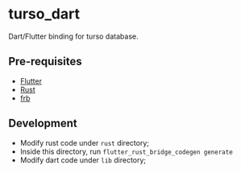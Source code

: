 # turso_dart

Dart/Flutter binding for turso database.

## Pre-requisites

- [Flutter](https://docs.flutter.dev/get-started/install)
- [Rust](https://www.rust-lang.org/tools/install)
- [frb](https://cjycode.com/flutter_rust_bridge/quickstart)

## Development

- Modify rust code under `rust` directory;
- Inside this directory, run `flutter_rust_bridge_codegen generate`
- Modify dart code under `lib` directory;
